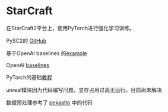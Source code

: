 # StarCraft

在StarCraft2平台上，使用PyTorch进行强化学习训练。 

PySC2的 [GitHub](https://github.com/deepmind/pysc2)

基于OpenAI baselines 的[example](https://github.com/chris-chris/pysc2-examples)

OpenAI [baselines](https://github.com/openai/baselines)

PyTorch的基础[教程](https://github.com/MorvanZhou/PyTorch-Tutorial)

unreal模块因为代码编写问题，显存占用过高无运行。目前尚未解决

数据预处理参考了 [pekaalto](https://github.com/pekaalto/sc2aibot) 中的代码
